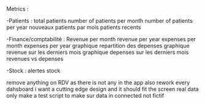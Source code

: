 Metrics :

-Patients : 
total patients
number of patients per month
number of patients per year
nouveaux patients par mois
patients recents

-Finance/comptabilité :
Revenue per month
revenue per year
expenses per month
expenses per year
graphique repartition des depenses
graphique revenue sur les derniers mois
graphique depenses sur les derniers mois
revenues vs depenses

-Stock :
alertes stock


remove anything on RDV as there is not any in the app
also rework every dahsboard i want a cutting edge design and it should fit the screen
real data only
make a test script to make sur data in connected not fictif